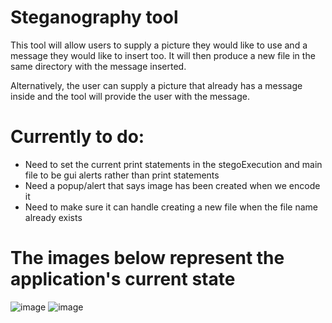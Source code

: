 # Steganography tool

This tool will allow users to supply a picture they would like to use and a message they would like to insert too. It will then produce a new file in the same directory with the message inserted.

Alternatively, the user can supply a picture that already has a message inside and the tool will provide the user with the message.


# Currently to do:
- Need to set the current print statements in the stegoExecution and main file to be gui alerts rather than print statements
- Need a popup/alert that says image has been created when we encode it
- Need to make sure it can handle creating a new file when the file name already exists

# The images below represent the application's current state
![image](https://github.com/Izzyamarice/steganographyTool/assets/80723693/cd3ae180-3aee-43c5-af09-cc39e7881f75)
![image](https://github.com/Izzyamarice/steganographyTool/assets/80723693/4d84c715-1a51-492c-aac0-c1c3a10c2181)

